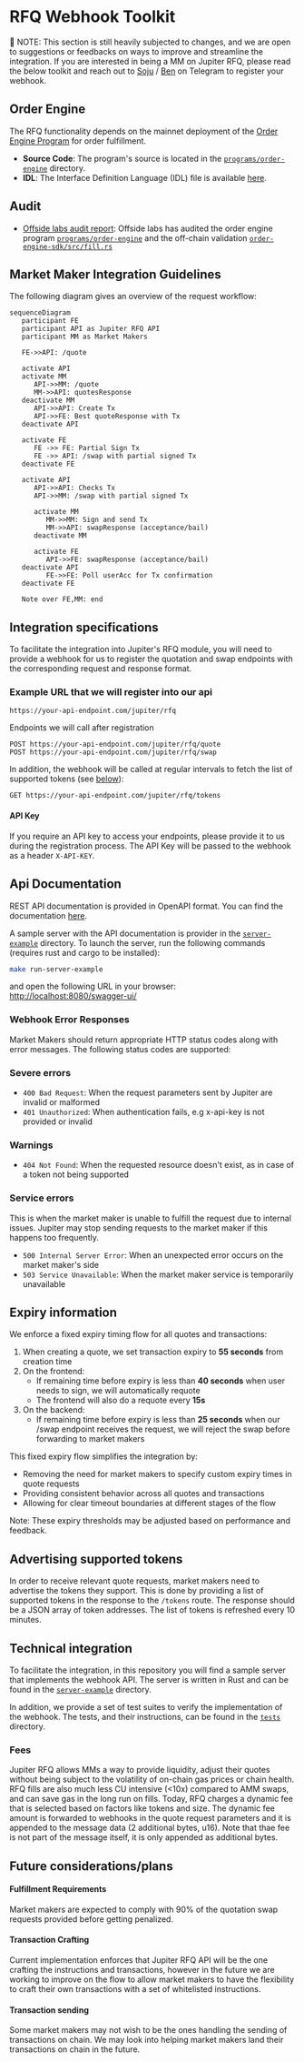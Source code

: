 # RFQ Webhook Toolkit

:mega: NOTE: This section is still heavily subjected to changes, and we are open to suggestions or feedbacks on ways to improve and streamline the integration. If you are interested in being a MM on Jupiter RFQ, please read the below toolkit and reach out to [Soju](https://t.me/sojuuuu54) / [Ben](https://t.me/benliewxyz) on Telegram to register your webhook.


## Order Engine

The RFQ functionality depends on the mainnet deployment of the [Order Engine Program](https://solscan.io/account/61DFfeTKM7trxYcPQCM78bJ794ddZprZpAwAnLiwTpYH) for order fulfillment.

- **Source Code**: The program's source is located in the [`programs/order-engine`](./programs/order-engine) directory.
- **IDL**: The Interface Definition Language (IDL) file is available [here](./idls).

## Audit

- [Offside labs audit report](audits/Jupiter-RFQ-Nov-2024-OffsideLabs.pdf): Offside labs has audited the order engine program [`programs/order-engine`](programs/order-engine) and the off-chain validation [`order-engine-sdk/src/fill.rs`](order-engine-sdk/src/fill.rs)

## Market Maker Integration Guidelines

The following diagram gives an overview of the request workflow:


```mermaid
sequenceDiagram
   participant FE
   participant API as Jupiter RFQ API
   participant MM as Market Makers

   FE->>API: /quote

   activate API
   activate MM
      API->>MM: /quote
      MM->>API: quotesResponse
   deactivate MM
      API->>API: Create Tx
      API->>FE: Best quoteResponse with Tx
   deactivate API

   activate FE
      FE ->> FE: Partial Sign Tx
      FE ->> API: /swap with partial signed Tx
   deactivate FE

   activate API
      API->>API: Checks Tx
      API->>MM: /swap with partial signed Tx

      activate MM
         MM->>MM: Sign and send Tx
         MM->>API: swapResponse (acceptance/bail)
      deactivate MM

      activate FE
         API->>FE: swapResponse (acceptance/bail)
   deactivate API
         FE->>FE: Poll userAcc for Tx confirmation
   deactivate FE

   Note over FE,MM: end
```



## Integration specifications

To facilitate the integration into Jupiter's RFQ module, you will need to provide a webhook for us to register the quotation and swap endpoints with the corresponding request and response format.

### Example URL that we will register into our api

```
https://your-api-endpoint.com/jupiter/rfq
```

Endpoints we will call after registration

```
POST https://your-api-endpoint.com/jupiter/rfq/quote
POST https://your-api-endpoint.com/jupiter/rfq/swap
```

In addition, the webhook will be called at regular intervals to fetch the list of supported tokens (see [below](#advertising-supported-tokens)):

```
GET https://your-api-endpoint.com/jupiter/rfq/tokens
```

#### API Key

If you require an API key to access your endpoints, please provide it to us during the registration process. The API Key will be passed to the webhook as a header `X-API-KEY`.

## Api Documentation

REST API  documentation is provided in OpenAPI format. You can find the documentation [here](./openapi).

A sample server with the API documentation is provider in the [`server-example`](./server-example/) directory. To launch the server, run the following commands (requires rust and cargo to be installed):

```bash
make run-server-example
```

and open the following URL in your browser: [http://localhost:8080/swagger-ui/](http://localhost:8080/swagger-ui/)

### Webhook Error Responses

Market Makers should return appropriate HTTP status codes along with error messages. The following status codes are supported:

### Severe errors

- `400 Bad Request`: When the request parameters sent by Jupiter are invalid or malformed
- `401 Unauthorized`: When authentication fails, e.g x-api-key is not provided or invalid

### Warnings

- `404 Not Found`: When the requested resource doesn't exist, as in case of a token not being supported

### Service errors

This is when the market maker is unable to fulfill the request due to internal issues. Jupiter may stop sending requests to the market maker if this happens too frequently.

- `500 Internal Server Error`: When an unexpected error occurs on the market maker's side
- `503 Service Unavailable`: When the market maker service is temporarily unavailable


## Expiry information

We enforce a fixed expiry timing flow for all quotes and transactions:

1. When creating a quote, we set transaction expiry to **55 seconds** from creation time
2. On the frontend:
   - If remaining time before expiry is less than **40 seconds** when user needs to sign, we will automatically requote
   - The frontend will also do a requote every **15s**
3. On the backend:
   - If remaining time before expiry is less than **25 seconds** when our /swap endpoint receives the request, we will reject the swap before forwarding to market makers

This fixed expiry flow simplifies the integration by:

- Removing the need for market makers to specify custom expiry times in quote requests
- Providing consistent behavior across all quotes and transactions
- Allowing for clear timeout boundaries at different stages of the flow

Note: These expiry thresholds may be adjusted based on performance and feedback.


## Advertising supported tokens

In order to receive relevant quote requests, market makers need to advertise the tokens they support. This is done by providing a list of supported tokens in the response to the `/tokens` route. The response should be a JSON array of token addresses. The list of tokens is refreshed every 10 minutes. 


## Technical integration

To facilitate the integration, in this repository you will find a sample server that implements the webhook API. The server is written in Rust and can be found in the [`server-example`](./server-example/) directory.

In addition, we provide a set of test suites to verify the implementation of the webhook. The tests, and their instructions, can be found in the [`tests`](./tests/) directory.

### Fees

Jupiter RFQ allows MMs a way to provide liquidity, adjust their quotes without being subject to the volatility of on-chain gas prices or chain health. RFQ fills are also much less CU intensive (<10x) compared to AMM swaps, and can save gas in the long run on fills. Today, RFQ charges a dynamic fee that is selected based on factors like tokens and size. The dynamic fee amount is forwarded to webhooks in the quote request parameters and it is appended to the message data (2 additional bytes, u16). Note that thae fee is not part of the message itself, it is only appended as additional bytes.   

## Future considerations/plans


#### Fulfillment Requirements

Market makers are expected to comply with 90% of the quotation swap requests provided before getting penalized.

#### Transaction Crafting

Current implementation enforces that Jupiter RFQ API will be the one crafting the instructions and transactions, however in the future we are working to improve on the flow to allow market makers to have the flexibility to craft their own transactions with a set of whitelisted instructions.

#### Transaction sending

Some market makers may not wish to be the ones handling the sending of transactions on chain. We may look into helping market makers land their transactions on chain in the future.


